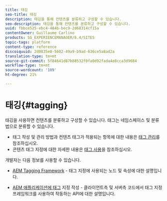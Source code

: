 ```yaml
---
title: 태깅
seo-title: 태깅
description: 태깅을 통해 컨텐츠를 분류하고 구성할 수 있습니다.
seo-description: 태깅을 통해 컨텐츠를 분류하고 구성할 수 있습니다.
uuid: fbbce525-ebc4-484b-bec9-2d68314cf15a
contentOwner: Guillaume Carlino
products: SG_EXPERIENCEMANAGER/6.4/SITES
topic-tags: platform
content-type: reference
discoiquuid: 2d0835e0-5602-49a9-b9ad-636ce5a8ad2a
translation-type: tm+mt
source-git-commit: 5f84641d87b88532f0fa0d92fada4e8cca3d9684
workflow-type: tm+mt
source-wordcount: '109'
ht-degree: 21%

---
```



# 태깅{#tagging}

태깅을 사용하면 컨텐츠를 분류하고 구성할 수 있습니다. 태그는 네임스페이스 및 분류법으로 분류할 수 있습니다.

* 태그 작성 및 관리 방법과 컨텐츠 태그가 적용되는 항목에 대한 내용은 [태그 관리](/help/sites-administering/tags.md)를 참조하십시오.
* 콘텐츠 태그 지정에 대한 자세한 내용은 [태그 사용](/help/sites-authoring/tags.md)을 참조하십시오.

개발자는 다음 정보를 사용할 수 있습니다.

* [AEM Tagging Framework](/help/sites-developing/framework.md)  - 태그 지정에 사용되는 노드 및 속성에 대한 설명입니다.

* [AEM 애플리케이션에 태그](/help/sites-developing/building.md)  지정 작성 - 클라이언트측 및 서버측 코드에서 태그 지정 프레임워크를 사용하여 작동하는 API에 대한 설명입니다.